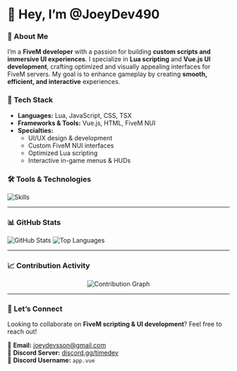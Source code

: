 # 👋 Hey, I’m @JoeyDev490  

### 🚀 About Me  
I’m a **FiveM developer** with a passion for building **custom scripts and immersive UI experiences**. I specialize in **Lua scripting** and **Vue.js UI development**, crafting optimized and visually appealing interfaces for FiveM servers. My goal is to enhance gameplay by creating **smooth, efficient, and interactive** experiences.  

### 🔧 Tech Stack  
- **Languages:** Lua, JavaScript, CSS, TSX  
- **Frameworks & Tools:** Vue.js, HTML, FiveM NUI  
- **Specialties:**  
  - UI/UX design & development  
  - Custom FiveM NUI interfaces  
  - Optimized Lua scripting  
  - Interactive in-game menus & HUDs  

### 🛠️ Tools & Technologies  
<p align="left">
  <img src="https://skillicons.dev/icons?i=lua,js,vue,css,html,github,vscode,figma,discord" alt="Skills" />
</p>  

---

### 📊 GitHub Stats  
<p align="left">
  <img src="https://github-readme-stats.vercel.app/api?username=JoeyDev490&show_icons=true&theme=shadow_green" alt="GitHub Stats" />
  <img src="https://github-readme-stats.vercel.app/api/top-langs/?username=JoeyDev490&layout=compact&theme=shadow_green" alt="Top Languages" />
</p>  

---

### 📈 Contribution Activity  
<p align="center">
  <img src="https://github-readme-activity-graph.vercel.app/graph?username=JoeyDev490&theme=github-dark&bg_color=0d1117&color=00ff00&line=00ff00&point=00ff00&hide_border=true" alt="Contribution Graph" />
</p>  

---

### 🤝 Let’s Connect  
Looking to collaborate on **FiveM scripting & UI development**? Feel free to reach out!  

📩 **Email:** [joeydevsson@gmail.com](mailto:joeydevsson@gmail.com)  
💬 **Discord Server:** [discord.gg/timedev](https://discord.gg/timedev)  
👤 **Discord Username:** `app.vue`
